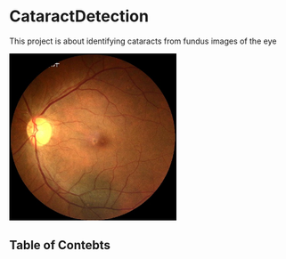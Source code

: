 # CataractDetection
This project is about identifying cataracts from fundus images of the eye

<img src="images/2800_left.jpg" width="300" />

## Table of Contebts
